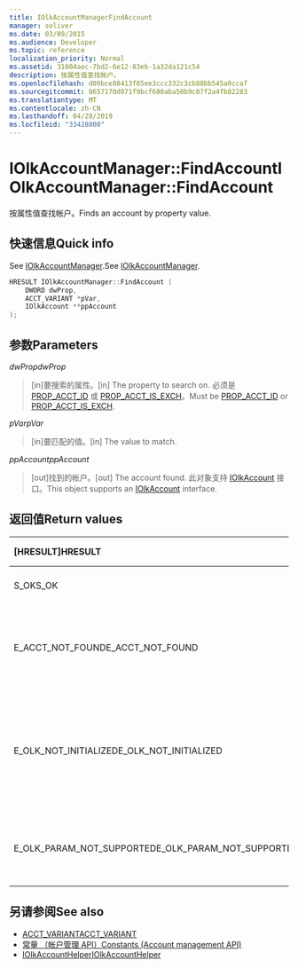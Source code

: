 ```yaml
---
title: IOlkAccountManagerFindAccount
manager: soliver
ms.date: 03/09/2015
ms.audience: Developer
ms.topic: reference
localization_priority: Normal
ms.assetid: 31004aec-7bd2-6e12-83eb-1a32da121c54
description: 按属性值查找帐户。
ms.openlocfilehash: d09bce88413f85ee3ccc332c3cb88bb545a0ccaf
ms.sourcegitcommit: 8657170d071f9bcf680aba50b9c07f2a4fb82283
ms.translationtype: MT
ms.contentlocale: zh-CN
ms.lasthandoff: 04/28/2019
ms.locfileid: "33428800"
---
```

# <a name="iolkaccountmanagerfindaccount"></a><span data-ttu-id="550e8-103">IOlkAccountManager::FindAccount</span><span class="sxs-lookup"><span data-stu-id="550e8-103">IOlkAccountManager::FindAccount</span></span>

<span data-ttu-id="550e8-104">按属性值查找帐户。</span><span class="sxs-lookup"><span data-stu-id="550e8-104">Finds an account by property value.</span></span>
  
## <a name="quick-info"></a><span data-ttu-id="550e8-105">快速信息</span><span class="sxs-lookup"><span data-stu-id="550e8-105">Quick info</span></span>

<span data-ttu-id="550e8-106">See [IOlkAccountManager](iolkaccountmanager.md).</span><span class="sxs-lookup"><span data-stu-id="550e8-106">See [IOlkAccountManager](iolkaccountmanager.md).</span></span>
  
```cpp
HRESULT IOlkAccountManager::FindAccount (  
    DWORD dwProp, 
    ACCT_VARIANT *pVar, 
    IOlkAccount **ppAccount 
);
```

## <a name="parameters"></a><span data-ttu-id="550e8-107">参数</span><span class="sxs-lookup"><span data-stu-id="550e8-107">Parameters</span></span>

<span data-ttu-id="550e8-108">_dwProp_</span><span class="sxs-lookup"><span data-stu-id="550e8-108">_dwProp_</span></span>
  
> <span data-ttu-id="550e8-109">[in]要搜索的属性。</span><span class="sxs-lookup"><span data-stu-id="550e8-109">[in] The property to search on.</span></span> <span data-ttu-id="550e8-110">必须是 [PROP_ACCT_ID](prop_acct_id.md) 或 [PROP_ACCT_IS_EXCH](prop_acct_is_exch.md)。</span><span class="sxs-lookup"><span data-stu-id="550e8-110">Must be [PROP_ACCT_ID](prop_acct_id.md) or [PROP_ACCT_IS_EXCH](prop_acct_is_exch.md).</span></span>
    
<span data-ttu-id="550e8-111">_pVar_</span><span class="sxs-lookup"><span data-stu-id="550e8-111">_pVar_</span></span>
  
> <span data-ttu-id="550e8-112">[in]要匹配的值。</span><span class="sxs-lookup"><span data-stu-id="550e8-112">[in] The value to match.</span></span>
    
<span data-ttu-id="550e8-113">_ppAccount_</span><span class="sxs-lookup"><span data-stu-id="550e8-113">_ppAccount_</span></span>
  
> <span data-ttu-id="550e8-114">[out]找到的帐户。</span><span class="sxs-lookup"><span data-stu-id="550e8-114">[out] The account found.</span></span> <span data-ttu-id="550e8-115">此对象支持 [IOlkAccount](iolkaccount.md) 接口。</span><span class="sxs-lookup"><span data-stu-id="550e8-115">This object supports an [IOlkAccount](iolkaccount.md) interface.</span></span> 
    
## <a name="return-values"></a><span data-ttu-id="550e8-116">返回值</span><span class="sxs-lookup"><span data-stu-id="550e8-116">Return values</span></span>

|<span data-ttu-id="550e8-117">**[HRESULT]**</span><span class="sxs-lookup"><span data-stu-id="550e8-117">**HRESULT**</span></span>|<span data-ttu-id="550e8-118">**说明**</span><span class="sxs-lookup"><span data-stu-id="550e8-118">**Description**</span></span>|
|:-----|:-----|
|<span data-ttu-id="550e8-119">S_OK</span><span class="sxs-lookup"><span data-stu-id="550e8-119">S_OK</span></span>  <br/> |<span data-ttu-id="550e8-120">调用成功。</span><span class="sxs-lookup"><span data-stu-id="550e8-120">The call succeeded.</span></span>  <br/> |
|<span data-ttu-id="550e8-121">E_ACCT_NOT_FOUND</span><span class="sxs-lookup"><span data-stu-id="550e8-121">E_ACCT_NOT_FOUND</span></span>  <br/> |<span data-ttu-id="550e8-122">找不到指定的帐户。</span><span class="sxs-lookup"><span data-stu-id="550e8-122">The specified account cannot be found.</span></span>  <br/> |
|<span data-ttu-id="550e8-123">E_OLK_NOT_INITIALIZED</span><span class="sxs-lookup"><span data-stu-id="550e8-123">E_OLK_NOT_INITIALIZED</span></span>  <br/> |<span data-ttu-id="550e8-124">帐户管理器已初始化，不能使用。</span><span class="sxs-lookup"><span data-stu-id="550e8-124">The account manager has not been initialized for use.</span></span>  <br/> |
|<span data-ttu-id="550e8-125">E_OLK_PARAM_NOT_SUPPORTED</span><span class="sxs-lookup"><span data-stu-id="550e8-125">E_OLK_PARAM_NOT_SUPPORTED</span></span>  <br/> |<span data-ttu-id="550e8-126">一个或多个参数无效。</span><span class="sxs-lookup"><span data-stu-id="550e8-126">One or more parameters are invalid.</span></span>  <br/> |
   
## <a name="see-also"></a><span data-ttu-id="550e8-127">另请参阅</span><span class="sxs-lookup"><span data-stu-id="550e8-127">See also</span></span>

- [<span data-ttu-id="550e8-128">ACCT_VARIANT</span><span class="sxs-lookup"><span data-stu-id="550e8-128">ACCT_VARIANT</span></span>](acct_variant.md)  
- [<span data-ttu-id="550e8-129">常量 （帐户管理 API）</span><span class="sxs-lookup"><span data-stu-id="550e8-129">Constants (Account management API)</span></span>](constants-account-management-api.md)  
- [<span data-ttu-id="550e8-130">IOlkAccountHelper</span><span class="sxs-lookup"><span data-stu-id="550e8-130">IOlkAccountHelper</span></span>](iolkaccounthelper.md)

